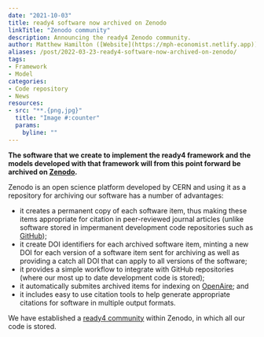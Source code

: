 ```yaml
---
date: "2021-10-03"
title: ready4 software now archived on Zenodo
linkTitle: "Zenodo community"
description: Announcing the ready4 Zenodo community.
author: Matthew Hamilton ([Website](https://mph-economist.netlify.app)) 
aliases: /post/2022-03-23-ready4-software-now-archived-on-zenodo/
tags:
- Framework
- Model
categories:
- Code repository
- News
resources:
- src: "**.{png,jpg}"
  title: "Image #:counter"
  params:
    byline: ""
---
```


**The software that we create to implement the ready4 framework and the models developed with that framework will from this point forward be archived on [Zenodo](https://zenodo.org/).**

Zenodo is an open science platform developed by CERN and using it as a repository for archiving our software has a number of advantages:

- it creates a permanent copy of each software item, thus making these items appropriate for citation in peer-reviewed journal articles (unlike software stored in impermanent development code repositories such as [GitHub](https://github.com));
- it create DOI identifiers for each archived software item, minting a new DOI for each version of a software item sent for archiving as well as providing a catch all DOI that can apply to all versions of the software;
- it provides a simple workflow to integrate with GitHub repositories (where our most up to date development code is stored);
- it automatically submites archived items for indexing on [OpenAire](https://explore.openaire.eu/); and
- it includes easy to use citation tools to help generate appropriate citations for software in multiple output formats.

We have established a [ready4 community](https://zenodo.org/communities/ready4) within Zenodo, in which all our code is stored. 

